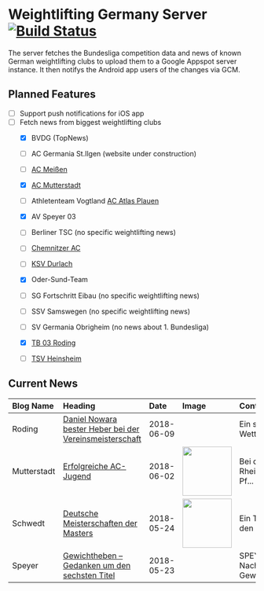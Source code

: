 # Weightlifting Germany Server [![Build Status](https://travis-ci.org/WGierke/weightlifting_germany_server.svg?branch=master)](https://travis-ci.org/WGierke/weightlifting_germany_server)

The server fetches the Bundesliga competition data and news of known German weightlifting clubs to upload them to a Google Appspot server instance.
It then notifys the Android app users of the changes via GCM.

## Planned Features
- [ ] Support push notifications for iOS app  
- [ ] Fetch news from biggest weightlifting clubs
    - [X] BVDG (TopNews)
    - [ ] AC Germania St.Ilgen (website under construction)
    - [ ] [AC Meißen](http://www.ac-meissen.de/index.php?start=1)
    - [X] [AC Mutterstadt](http://www.ac-mutterstadt.de/index.php?start=1)
    - [ ] Athletenteam Vogtland [AC Atlas Plauen](https://acatlas.wordpress.com/)
    - [X] AV Speyer 03
    - [ ] Berliner TSC (no specific weightlifting news)
    - [ ] [Chemnitzer AC](http://chemnitzer-athletenclub.de/aktuelles/news/page/1/)
    - [ ] [KSV Durlach](http://ksvdurlach.de/news?page_n54=1)
    - [X] Oder-Sund-Team
    - [ ] SG Fortschritt Eibau (no specific weightlifting news)
    - [ ] SSV Samswegen (no specific weightlifting news)
    - [ ] SV Germania Obrigheim (no news about 1. Bundesliga)
    - [X] [TB 03 Roding](http://www.tb03-gewichtheben.de/page/1/)
    - [ ] [TSV Heinsheim](http://gewichtheben.tsv-heinsheim.de/index.php?start=1)


## Current News

| Blog Name   | Heading                                                                                                                                                      | Date       | Image                                                                                                                                  | Content                 |
|:------------|:-------------------------------------------------------------------------------------------------------------------------------------------------------------|:-----------|:---------------------------------------------------------------------------------------------------------------------------------------|:------------------------|
| Roding      | [Daniel Nowara bester Heber bei der Vereinsmeisterschaft](https://www.tb03-gewichtheben.de/2018/06/daniel-nowara-bester-heber-bei-der-vereinsmeisterschaft/) | 2018-06-09 |                                                                                                                                        | Ein starken Wettkamp... |
| Mutterstadt | [Erfolgreiche AC-Jugend](http://www.ac-mutterstadt.de/index.php?start=0&heading=d4df2843a9cb217e1c6d790174dc04421527890400.0)                                | 2018-06-02 | <img src='http://www.ac-mutterstadt.de//images/Mannschaft-Jugend.jpg' width='100px'/>                                                  | Bei den Rheinland-Pf... |
| Schwedt     | [Deutsche Meisterschaften der Masters](http://gewichtheben.blauweiss65-schwedt.de/?p=7693)                                                                   | 2018-05-24 | <img src='http://gewichtheben.blauweiss65-schwedt.de/wp-content/uploads/2018/05/Denny-Unger-Reissen-97-kg-300x225.jpg' width='100px'/> | Ein Trio aus den Rei... |
| Speyer      | [Gewichtheben – Gedanken um den sechsten Titel](https://www.av03-speyer.de/2018/05/gewichtheben-gedanken-um-den-sechsten-titel/)                             | 2018-05-23 |                                                                                                                                        | SPEYER. Nach dem Gew... |